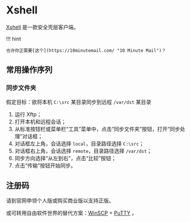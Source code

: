 # Xshell

[Xshell] 是一款安全壳层客户端。

!!! hint

    也许你正需要[这个](https://10minutemail.com/ "10 Minute Mail")？


## 常用操作序列

### 同步文件夹

假定目标：欲将本机 `C:\src` 某目录同步到远程 `/var/dst` 某目录

1.  运行 Xftp；
2.  打开本机和远程会话；
3.  从标准按钮栏或菜单栏“工具”菜单中，点击“同步文件夹”按钮，打开“同步处理”对话框；
4.  对话框左上角，会话选择 `local`，目录路径选择 `C:\src`；
5.  对话框右上角，会话选择 `remote`，目录路径选择 `/var/dst`；
6.  同步方向选择“从左到右”，点击“比较”按钮；
7.  点击“传输”按钮开始同步。

## 注册码

请到官网申领个人版或购买商业版以支持正版。

或可转用自由软件世界的替代方案：[WinSCP](https://winscp.net/) + [PuTTY](https://putty.org/) 。

<!--
  据《中华人民共和国著作权法（2010年2月26日第二次修正版）》第二十二条，
  下述行为及其影响仅可用于“为个人学习、研究或者欣赏”，不得用于其他用途。

  流下了贫穷的泪水 ( TдT)

  经实测，最新版本需要联网验证以激活，下述方法已失效，允悲 (σﾟ∀ﾟ)σ

  1. 访问十分钟邮箱 https://10minutemail.com/
     以获取一个临时邮箱

  2. 另开标签页，访问官方下载页面 https://netsarang.com/zh/xmanager-power-suite-download/
     选择 30 天评估，并使用刚刚获取到的邮箱地址和地址里的用户名

  3. 返回十分钟邮箱标签页，此时应当会收到一封邮件
     邮件内有下载页面地址，形如 https://www.netsarang.com/zh/downloading/?token=*

  4. 访问下载页面地址，醒目处有“begin downloading”超链接，其链接地址形如
     https://cdn.netsarang.net/????????/XmanagerPowerSuite-?.?.????.exe 是试用版，有时间和标签限制
     相应的，形如
     https://cdn.netsarang.net/????????/XmanagerPowerSuite-?.?.????p.exe 是个人版，有标签限制
     https://cdn.netsarang.net/????????/XmanagerPowerSuite-?.?.????r.exe 是注册版
     选择需要的版本并下载

  5. 安装前，若有安装旧版则卸载旧版，并清除注册表
     REG DELETE HKEY_CURRENT_USER\Software\NetSarang /f

  6. 若选择的是注册版，则需要注册码
     下载 Xmanager-keygen.py 并运行，以获取注册码

     一些可能有效的下载地址
     https://github.com/DoubleLabyrinth/Xmanager-keygen
     https://github.com/HeartZhang/Xmanager-keygen

  7. 显然，官方并不认可以此种方式获取到的注册码，所以需要使用一点点额外技术手段来屏蔽联网验证
     使用管理员权限启动你喜爱的文本编辑器，比如 notepad.exe
     打开 %WINDIR%\System32\drivers\etc\hosts 并在其中加入以下内容

     127.0.0.1 sales.netsarang.com
     127.0.0.1 transact.netsarang.com
     127.0.0.1 update.netsarang.com
     127.0.0.1 www.netsarang.com
     127.0.0.1 www.netsarang.co.kr

  8. 安装

  9. 上述行为及其影响仅可用于“为个人学习、研究或者欣赏”，不得用于其他用途。
-->

<!----------------------------------------------------------------------------->

[Xshell]: https://www.netsarang.com/free-for-home-school/
